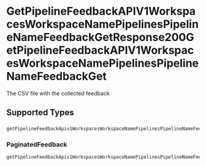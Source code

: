 # GetPipelineFeedbackAPIV1WorkspacesWorkspaceNamePipelinesPipelineNameFeedbackGetResponse200GetPipelineFeedbackAPIV1WorkspacesWorkspaceNamePipelinesPipelineNameFeedbackGet

The CSV file with the collected feedback


## Supported Types

### 

```python
getPipelineFeedbackApiv1WorkspacesWorkspaceNamePipelinesPipelineNameFeedbackGetResponse200GetPipelineFeedbackApiv1WorkspacesWorkspaceNamePipelinesPipelineNameFeedbackGet: str = /* values here */
```

### PaginatedFeedback

```python
getPipelineFeedbackApiv1WorkspacesWorkspaceNamePipelinesPipelineNameFeedbackGetResponse200GetPipelineFeedbackApiv1WorkspacesWorkspaceNamePipelinesPipelineNameFeedbackGet: shared.PaginatedFeedback = /* values here */
```

